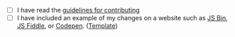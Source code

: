 - [ ] I have read the [guidelines for contributing](https://github.com/chartjs/Chart.js/blob/master/CONTRIBUTING.md)
- [ ] I have included an example of my changes on a website such as [JS Bin](http://jsbin.com/), [JS Fiddle](http://jsfiddle.net/), or [Codepen](http://codepen.io/pen/). ([Template](http://codepen.io/pen?template=JXVYzq))
